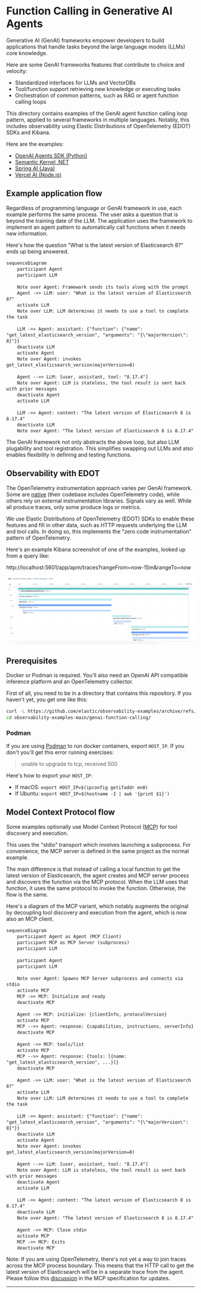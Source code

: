 # Function Calling in Generative AI Agents

Generative AI (GenAI) frameworks empower developers to build applications that
handle tasks beyond the large language models (LLMs) core knowledge.

Here are some GenAI frameworks features that contribute to choice and velocity:
* Standardized interfaces for LLMs and VectorDBs
* Tool/function support retrieving new knowledge or executing tasks
* Orchestration of common patterns, such as RAG or agent function calling loops

This directory contains examples of the GenAI agent function calling loop
pattern, applied to several frameworks in multiple languages. Notably, this
includes observability using Elastic Distributions of OpenTelemetry (EDOT) SDKs
and Kibana.

Here are the examples:

* [OpenAI Agents SDK (Python)](openai-agents)
* [Semantic Kernel .NET](semantic-kernel-dotnet)
* [Spring AI (Java)](spring-ai)
* [Vercel AI (Node.js)](vercel-ai)

## Example application flow

Regardless of programming language or GenAI framework in use, each example
performs the same process. The user asks a question that is beyond the training
date of the LLM. The application uses the framework to implement an agent
pattern to automatically call functions when it needs new information.

Here's how the question "What is the latest version of Elasticsearch 8?" ends up
being answered.

```mermaid
sequenceDiagram
    participant Agent
    participant LLM

    Note over Agent: Framework sends its tools along with the prompt
    Agent ->> LLM: user: "What is the latest version of Elasticsearch 8?"
    activate LLM
    Note over LLM: LLM determines it needs to use a tool to complete the task

    LLM ->> Agent: assistant: {"function": {"name": "get_latest_elasticsearch_version", "arguments": "{\"majorVersion\": 8}"}}
    deactivate LLM
    activate Agent
    Note over Agent: invokes get_latest_elasticsearch_version(majorVersion=8)

    Agent -->> LLM: [user, assistant, tool: "8.17.4"]
    Note over Agent: LLM is stateless, the tool result is sent back with prior messages
    deactivate Agent
    activate LLM

    LLM ->> Agent: content: "The latest version of Elasticsearch 8 is 8.17.4"
    deactivate LLM
    Note over Agent: "The latest version of Elasticsearch 8 is 8.17.4"
```

The GenAI framework not only abstracts the above loop, but also LLM plugability
and tool registration. This simplifies swapping out LLMs and also enables
flexibility in defining and testing functions.

## Observability with EDOT

The OpenTelemetry instrumentation approach varies per GenAI framework. Some are
[native][native] (their codebase includes OpenTelemetry code), while others
rely on external instrumentation libraries. Signals vary as well. While all
produce traces, only some produce logs or metrics.

We use Elastic Distributions of OpenTelemetry (EDOT) SDKs to enable these
features and fill in other data, such as HTTP requests underlying the LLM and
tool calls. In doing so, this implements the "zero code instrumentation"
pattern of OpenTelemetry.

Here's an example Kibana screenshot of one of the examples, looked up from a
query like:

http://localhost:5601/app/apm/traces?rangeFrom=now-15m&rangeTo=now

![Kibana screenshot](./kibana-trace.png)

## Prerequisites

Docker or Podman is required. You'll also need an OpenAI API compatible
inference platform and an OpenTelemetry collector.

First of all, you need to be in a directory that contains this repository. If
you haven't yet, you get one like this:
```bash
curl -L https://github.com/elastic/observability-examples/archive/refs/heads/main.tar.gz | tar -xz
cd observability-examples-main/genai-function-calling/
```

### Podman

If you are using [Podman](https://podman.io/) to run docker containers, export
`HOST_IP`. If you don't you'll get this error running exercises:
> unable to upgrade to tcp, received 500

Here's how to export your `HOST_IP`:
  * If macOS: `export HOST_IP=$(ipconfig getifaddr en0)`
  * If Ubuntu: `export HOST_IP=$(hostname -I | awk '{print $1}')`

## Model Context Protocol flow

Some examples optionally use Model Context Protocol ([MCP][mcp]) for tool
discovery and execution.

This uses the "stdio" transport which involves launching a subprocess. For
convenience, the MCP server is defined in the same project as the normal
example.

The main difference is that instead of calling a local function to get the
latest version of Elasticsearch, the agent creates and MCP server process and
discovers the function via the MCP protocol. When the LLM uses that function,
it uses the same protocol to invoke the function. Otherwise, the flow is the
same.

Here's a diagram of the MCP variant, which notably augments the original by
decoupling tool discovery and execution from the agent, which is now also an
MCP client.

```mermaid
sequenceDiagram
    participant Agent as Agent (MCP Client)
    participant MCP as MCP Server (subprocess)
    participant LLM

    participant Agent
    participant LLM

    Note over Agent: Spawns MCP Server subprocess and connects via stdio
    activate MCP
    MCP ->> MCP: Initialize and ready
    deactivate MCP

    Agent ->> MCP: initialize: {clientInfo, protocolVersion}
    activate MCP
    MCP -->> Agent: response: {capabilities, instructions, serverInfo}
    deactivate MCP

    Agent ->> MCP: tools/list
    activate MCP
    MCP -->> Agent: response: {tools: [{name: "get_latest_elasticsearch_version", ...}]}
    deactivate MCP

    Agent ->> LLM: user: "What is the latest version of Elasticsearch 8?"
    activate LLM
    Note over LLM: LLM determines it needs to use a tool to complete the task

    LLM ->> Agent: assistant: {"function": {"name": "get_latest_elasticsearch_version", "arguments": "{\"majorVersion\": 8}"}}
    deactivate LLM
    activate Agent
    Note over Agent: invokes get_latest_elasticsearch_version(majorVersion=8)

    Agent -->> LLM: [user, assistant, tool: "8.17.4"]
    Note over Agent: LLM is stateless, the tool result is sent back with prior messages
    deactivate Agent
    activate LLM

    LLM ->> Agent: content: "The latest version of Elasticsearch 8 is 8.17.4"
    deactivate LLM
    Note over Agent: "The latest version of Elasticsearch 8 is 8.17.4"

    Agent ->> MCP: Close stdin
    activate MCP
    MCP ->> MCP: Exits
    deactivate MCP
```

Note: If you are using OpenTelemetry, there's not yet a way to join traces
across the MCP process boundary. This means that the HTTP call to get the
latest version of Elasticsearch will be in a separate trace from the agent.
Please follow this [discussion][mcp-otel] in the MCP specification for updates.

---
[native]: https://opentelemetry.io/docs/languages/java/instrumentation/#native-instrumentation
[mcp]: https://modelcontextprotocol.io/specification
[mcp-otel]: https://github.com/modelcontextprotocol/modelcontextprotocol/discussions/269
